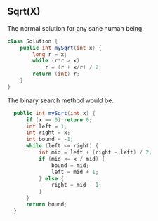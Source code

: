 ## Sqrt(X) 
The normal solution for any sane human being.
```java
class Solution {
    public int mySqrt(int x) {
        long r = x;
        while (r*r > x)
            r = (r + x/r) / 2;
        return (int) r;
    }
}
```
The binary search method would be.
```java
  public int mySqrt(int x) {
      if (x == 0) return 0;
      int left = 1;
      int right = x;
      int bound = -1;
      while (left <= right) {
          int mid = left + (right - left) / 2;
          if (mid <= x / mid) {
              bound = mid;
              left = mid + 1;
          } else {
              right = mid - 1;
          }
      }
      return bound;
  }
```
